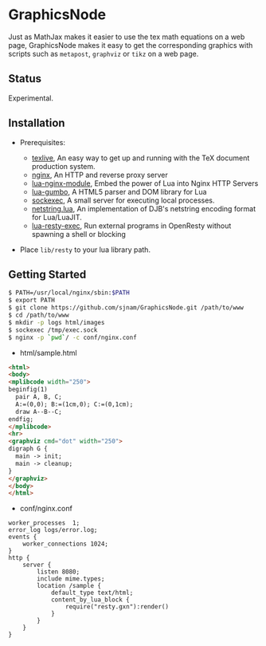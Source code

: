 GraphicsNode
=======
Just as MathJax makes it easier to use the tex math equations on a web page, GraphicsNode makes it easy to get the corresponding graphics with scripts such as `metapost`, `graphviz` or `tikz` on a web page.

Status
------
Experimental.

Installation
------------
- Prerequisites:
  
  - [texlive](https://www.tug.org/texlive/), An easy way to get up and running with the TeX document production system.
  - [nginx](http://nginx.org), An HTTP and reverse proxy server
  - [lua-nginx-module](https://github.com/openresty/lua-nginx-module), Embed the power of Lua into Nginx HTTP Servers
  - [lua-gumbo](https://craigbarnes.gitlab.io/lua-gumbo/), A HTML5 parser and DOM library for Lua
  - [sockexec](https://github.com/jprjr/sockexec), A small server for executing local processes.
  - [netstring.lua](https://github.com/jprjr/netstring.lua), An implementation of DJB's netstring encoding format for Lua/LuaJIT.
  - [lua-resty-exec](https://github.com/jprjr/lua-resty-exec), Run external programs in OpenResty without spawning a shell or blocking

- Place `lib/resty` to your lua library path.

Getting Started
---------------
```bash
$ PATH=/usr/local/nginx/sbin:$PATH
$ export PATH
$ git clone https://github.com/sjnam/GraphicsNode.git /path/to/www
$ cd /path/to/www
$ mkdir -p logs html/images
$ sockexec /tmp/exec.sock
$ nginx -p `pwd`/ -c conf/nginx.conf
```

- html/sample.html
```html
<html>
<body>
<mplibcode width="250">
beginfig(1)
  pair A, B, C;
  A:=(0,0); B:=(1cm,0); C:=(0,1cm);
  draw A--B--C;
endfig;
</mplibcode>
<hr>
<graphviz cmd="dot" width="250">
digraph G {
  main -> init;
  main -> cleanup;
}
</graphviz>
</body>
</html>
```

- conf/nginx.conf
```
worker_processes  1;
error_log logs/error.log;
events {
    worker_connections 1024;
}
http {
    server {
        listen 8080;
        include mime.types;
        location /sample {
            default_type text/html;
            content_by_lua_block {
                require("resty.gxn"):render()
            }
        }
    }
}
```


